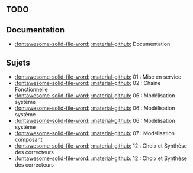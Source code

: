 [comment]: <> (Généré automatiquement par make_page_systemes.py, creation_fichiers_systemes)

## TODO  
## Documentation 
- [:fontawesome-solid-file-word:](https://github.com/xpessoles/TP_Documents_PSI/raw/master/12_MoteurCC_3Sigma/12_MoteurCC_DocumentsRessources.docx) [:material-github:](https://github.com/xpessoles/TP_Documents_PSI/tree/master/12_MoteurCC_3Sigma)   Documentation 

## Sujets 
- [:fontawesome-solid-file-word:](https://github.com/xpessoles/TP_Sujets/raw/main/01_MiseEnService/12_MoteurCC_01_MiseEnService_Arduino.docx) [:material-github:](https://github.com/xpessoles/TP_Sujets/tree/main/01_MiseEnService) 01 : Mise en service
- [:fontawesome-solid-file-word:](https://github.com/xpessoles/TP_Sujets/raw/main/02_ChaineFonctionnelle/12_MoteurCC_02_ChaineFonctionnelle.docx) [:material-github:](https://github.com/xpessoles/TP_Sujets/tree/main/02_ChaineFonctionnelle) 02 : Chaine Fonctionnelle
- [:fontawesome-solid-file-word:](https://github.com/xpessoles/TP_Sujets/raw/main/06_Modelisation_Systeme/12_MoteurCC_06_Modelisation_Systeme_01.docx) [:material-github:](https://github.com/xpessoles/TP_Sujets/tree/main/06_Modelisation_Systeme) 06 : Modélisation système
- [:fontawesome-solid-file-word:](https://github.com/xpessoles/TP_Sujets/raw/main/06_Modelisation_Systeme/12_MoteurCC_06_Modelisation_Systeme_02.docx) [:material-github:](https://github.com/xpessoles/TP_Sujets/tree/main/06_Modelisation_Systeme) 06 : Modélisation système
- [:fontawesome-solid-file-word:](https://github.com/xpessoles/TP_Sujets/raw/main/06_Modelisation_Systeme_Comportement/12_MoteurCC_06_Modelisation_Comportement.docx) [:material-github:](https://github.com/xpessoles/TP_Sujets/tree/main/06_Modelisation_Systeme_Comportement) 06 : Modélisation système
- [:fontawesome-solid-file-word:](https://github.com/xpessoles/TP_Sujets/raw/main/07_Modelisation_Composant/12_MoteurCC_07_Modelisation_Composants.docx) [:material-github:](https://github.com/xpessoles/TP_Sujets/tree/main/07_Modelisation_Composant) 07 : Modélisation composant
- [:fontawesome-solid-file-word:](https://github.com/xpessoles/TP_Sujets/raw/main/12_ChoixSyntheseCorrecteur/12_MoteurCC_12_ChoixSyntheseCorrecteur.docx) [:material-github:](https://github.com/xpessoles/TP_Sujets/tree/main/12_ChoixSyntheseCorrecteur) 12 : Choix et Synthèse des correcteurs
- [:fontawesome-solid-file-word:](https://github.com/xpessoles/TP_Sujets/raw/main/12_ChoixSyntheseCorrecteur/12_MoteurCC_12_ChoixSyntheseCorrecteur_Arduino.docx) [:material-github:](https://github.com/xpessoles/TP_Sujets/tree/main/12_ChoixSyntheseCorrecteur) 12 : Choix et Synthèse des correcteurs

